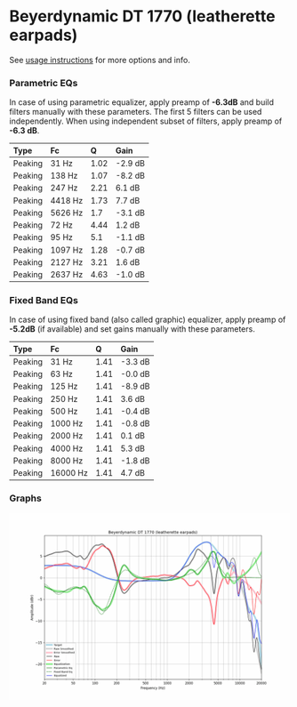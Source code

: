 # Beyerdynamic DT 1770 (leatherette earpads)
See [usage instructions](https://github.com/jaakkopasanen/AutoEq#usage) for more options and info.

### Parametric EQs
In case of using parametric equalizer, apply preamp of **-6.3dB** and build filters manually
with these parameters. The first 5 filters can be used independently.
When using independent subset of filters, apply preamp of **-6.3 dB**.

| Type    | Fc      |    Q | Gain    |
|:--------|:--------|:-----|:--------|
| Peaking | 31 Hz   | 1.02 | -2.9 dB |
| Peaking | 138 Hz  | 1.07 | -8.2 dB |
| Peaking | 247 Hz  | 2.21 | 6.1 dB  |
| Peaking | 4418 Hz | 1.73 | 7.7 dB  |
| Peaking | 5626 Hz | 1.7  | -3.1 dB |
| Peaking | 72 Hz   | 4.44 | 1.2 dB  |
| Peaking | 95 Hz   | 5.1  | -1.1 dB |
| Peaking | 1097 Hz | 1.28 | -0.7 dB |
| Peaking | 2127 Hz | 3.21 | 1.6 dB  |
| Peaking | 2637 Hz | 4.63 | -1.0 dB |

### Fixed Band EQs
In case of using fixed band (also called graphic) equalizer, apply preamp of **-5.2dB**
(if available) and set gains manually with these parameters.

| Type    | Fc       |    Q | Gain    |
|:--------|:---------|:-----|:--------|
| Peaking | 31 Hz    | 1.41 | -3.3 dB |
| Peaking | 63 Hz    | 1.41 | -0.0 dB |
| Peaking | 125 Hz   | 1.41 | -8.9 dB |
| Peaking | 250 Hz   | 1.41 | 3.6 dB  |
| Peaking | 500 Hz   | 1.41 | -0.4 dB |
| Peaking | 1000 Hz  | 1.41 | -0.8 dB |
| Peaking | 2000 Hz  | 1.41 | 0.1 dB  |
| Peaking | 4000 Hz  | 1.41 | 5.3 dB  |
| Peaking | 8000 Hz  | 1.41 | -1.8 dB |
| Peaking | 16000 Hz | 1.41 | 4.7 dB  |

### Graphs
![](./Beyerdynamic%20DT%201770%20(leatherette%20earpads).png)